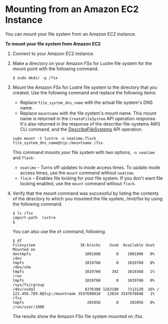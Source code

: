 # Mounting from an Amazon EC2 Instance<a name="mounting-ec2-instance"></a>

You can mount your file system from an Amazon EC2 instance\.

**To mount your file system from Amazon EC2**

1. Connect to your Amazon EC2 instance\.

1. Make a directory on your Amazon FSx for Lustre file system for the mount point with the following command\.

   ```
   $ sudo mkdir -p /fsx
   ```

1. Mount the Amazon FSx for Lustre file system to the directory that you created\. Use the following command and replace the following items:
   + Replace `file_system_dns_name` with the actual file system's DNS name\.
   + Replace `mountname` with the file system's mount name\. This mount name is returned in the `CreateFileSystem` API operation response\. It's also returned in the response of the describe\-file\-systems AWS CLI command, and the [DescribeFileSystems](https://docs.aws.amazon.com/fsx/latest/APIReference/API_DescribeFileSystems.html) API operation\.

   ```
   sudo mount -t lustre -o noatime,flock file_system_dns_name@tcp:/mountname /fsx
   ```

    This command mounts your file system with two options, `-o noatime` and `flock`: 
   +  `noatime` – Turns off updates to inode access times\. To update inode access times, use the `mount` command without `noatime`\. 
   +  `flock` – Enables file locking for your file system\. If you don't want file locking enabled, use the `mount` command without `flock`\. 

1. Verify that the mount command was successful by listing the contents of the directory to which you mounted the file system, /mnt/fsx by using the following command\.

   ```
   $ ls /fsx
   import-path  lustre
   $
   ```

   You can also use the `df` command, following\.

   ```
   $ df
   Filesystem                    1K-blocks    Used  Available Use% Mounted on
   devtmpfs                        1001808       0    1001808   0% /dev
   tmpfs                           1019760       0    1019760   0% /dev/shm
   tmpfs                           1019760     392    1019368   1% /run
   tmpfs                           1019760       0    1019760   0% /sys/fs/cgroup
   /dev/xvda1                      8376300 1263180    7113120  16% /
   123.456.789.0@tcp:/mountname 3547698816   13824 3547678848   1% /fsx
   tmpfs                            203956       0     203956   0% /run/user/1000
   ```

   The results show the Amazon FSx file system mounted on /fsx\.